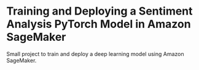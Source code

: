 # Training and Deploying a Sentiment Analysis PyTorch Model in Amazon SageMaker

Small project to train and deploy a deep learning model using Amazon SageMaker.
